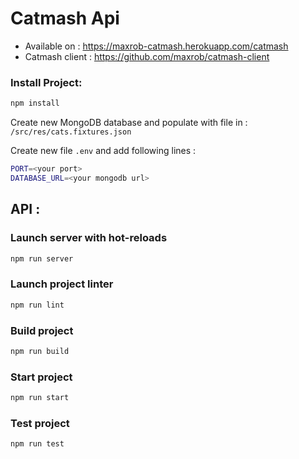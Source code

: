 # Catmash Api

- Available on : <https://maxrob-catmash.herokuapp.com/catmash>
- Catmash client : <https://github.com/maxrob/catmash-client>

### Install Project:

```Bash
npm install
```

Create new MongoDB database and populate with file in : `/src/res/cats.fixtures.json`

Create new file `.env` and add following lines :

```Bash
PORT=<your port>
DATABASE_URL=<your mongodb url>
```

## API :

### Launch server with hot-reloads

```Bash
npm run server
```

### Launch project linter

```Bash
npm run lint
```

### Build project

```Bash
npm run build
```

### Start project

```Bash
npm run start
```

### Test project

```Bash
npm run test
```
